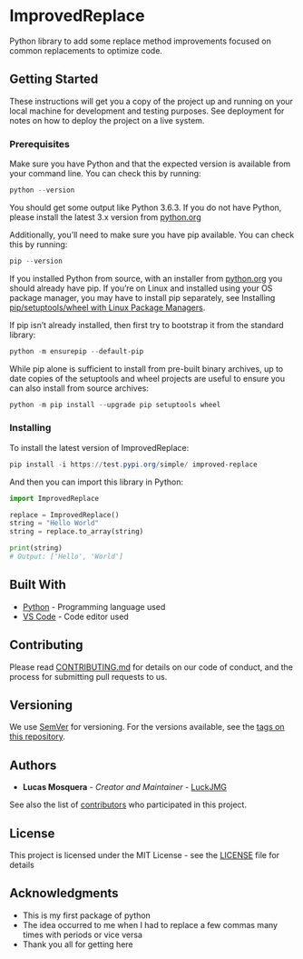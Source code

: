 # ImprovedReplace

Python library to add some replace method improvements focused on common replacements to optimize code.

## Getting Started

These instructions will get you a copy of the project up and running on your local machine for development and testing purposes. See deployment for notes on how to deploy the project on a live system.

### Prerequisites

Make sure you have Python and that the expected version is available from your command line. You can check this by running:

``` Powershell
python --version
```

You should get some output like Python 3.6.3. If you do not have Python, please install the latest 3.x version from [python.org](https://python.org)

Additionally, you’ll need to make sure you have pip available. You can check this by running:

``` Powershell
pip --version
```

If you installed Python from source, with an installer from [python.org](https://python.org) you should already have pip. If you’re on Linux and installed using your OS package manager, you may have to install pip separately, see Installing [pip/setuptools/wheel with Linux Package Managers](https://packaging.python.org/guides/installing-using-linux-tools/).

If pip isn’t already installed, then first try to bootstrap it from the standard library:

``` Powershell
python -m ensurepip --default-pip
```

While pip alone is sufficient to install from pre-built binary archives, up to date copies of the setuptools and wheel projects are useful to ensure you can also install from source archives:

``` Powershell
python -m pip install --upgrade pip setuptools wheel
```

### Installing

To install the latest version of ImprovedReplace:

``` Powershell
pip install -i https://test.pypi.org/simple/ improved-replace
```

And then you can import this library in Python:

``` Python
import ImprovedReplace

replace = ImprovedReplace()
string = "Hello World"
string = replace.to_array(string)

print(string)
# Output: ['Hello', 'World']
```

## Built With

* [Python](https://www.python.org) - Programming language used
* [VS Code](https://code.visualstudio.com/) - Code editor used

## Contributing

Please read [CONTRIBUTING.md](CONTRIBUTING.md) for details on our code of conduct, and the process for submitting pull requests to us.

## Versioning

We use [SemVer](http://semver.org/) for versioning. For the versions available, see the [tags on this repository](https://github.com/LuckJMG/ImprovedReplace/tags).

## Authors

* **Lucas Mosquera** - *Creator and Maintainer* - [LuckJMG](https://github.com/LuckJMG)

See also the list of [contributors](https://github.com/LuckJMG/ImprovedReplace/contributors) who participated in this project.

## License

This project is licensed under the MIT License - see the [LICENSE](LICENSE) file for details

## Acknowledgments

* This is my first package of python
* The idea occurred to me when I had to replace a few commas many times with periods or vice versa
* Thank you all for getting here
